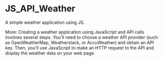# JS_API_Weather
A simple weather application using JS.

More: Creating a weather application using JavaScript and API calls involves several steps. You'll need to choose a weather API provider (such as OpenWeatherMap, Weatherstack, or AccuWeather) and obtain an API key. Then, you'll use JavaScript to make an HTTP request to the API and display the weather data on your web page.
